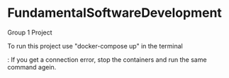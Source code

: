 # FundamentalSoftwareDevelopment
Group 1 Project

To run this project use "docker-compose up" in the terminal

: If you get a connection error, stop the containers and run the same command agein.